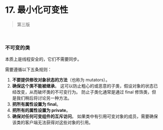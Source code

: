 # 17. 最小化可变性

> 第三版

​    

### 不可变的类

本质上是线程安全的，它们不需要同步。

需要遵循以下五条规则：

1. **不要提供修改对象状态的方法**（也称为 mutators）。
2. **确保这个类不能被继承**。 这可以防止粗心的或恶意的子类，假设对象的状态已经改变，从而破坏类的不可变行为。 防止子类化通常是通过 final 修饰类，但是我们稍后将讨论另一种方法。
3. **把所有属性设置为 final**。
4. **把所有的属性设置为 private**。
5. **确保对任何可变组件的互斥访问**。 如果类中有引用可变对象的成员，需要确保该类的客户端无法获得对这些对象的引用。

